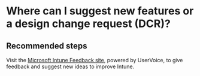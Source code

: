<properties
	pageTitle="Where can I suggest new features or a design change request (DCR)?"
	description="Where can I suggest new features or a design change request (DCR)?"
	service="microsoft.intune"
	resource="intune"
	authors="mackie1604"
	displayOrder="6"
	selfHelpType="resource"
	supportTopicIds=""
	resourceTags="main_selfhelp"
	productPesIds=""
	cloudEnvironments="public"
	articleId="e259c719-617b-45ce-8ae8-4dec0d03f7ae"
	ownershipId="ASEP_ContentService_Placeholder"
/>

# Where can I suggest new features or a design change request (DCR)?

## **Recommended steps**

Visit the [Microsoft Intune Feedback site](https://microsoftintune.uservoice.com/forums/291681-ideas), powered by UserVoice, to give feedback and suggest new ideas to improve Intune. 
